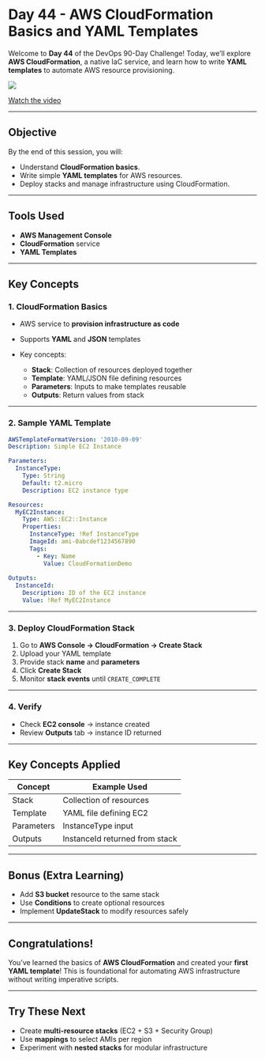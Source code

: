 ﻿# Day 44 - AWS CloudFormation Basics and YAML Templates

Welcome to **Day 44** of the DevOps 90-Day Challenge!
Today, we’ll explore **AWS CloudFormation**, a native IaC service, and learn how to write **YAML templates** to automate AWS resource provisioning.

[![](https://img.youtube.com/vi/LzXWXAVfw34/0.jpg)](https://www.youtube.com/watch?v=LzXWXAVfw34)

[Watch the video](https://www.youtube.com/watch?v=LzXWXAVfw34)

---

## Objective

By the end of this session, you will:

* Understand **CloudFormation basics**.
* Write simple **YAML templates** for AWS resources.
* Deploy stacks and manage infrastructure using CloudFormation.

---

## Tools Used

* **AWS Management Console**
* **CloudFormation** service
* **YAML Templates**

---

## Key Concepts

### 1. CloudFormation Basics

* AWS service to **provision infrastructure as code**
* Supports **YAML** and **JSON** templates
* Key concepts:

  * **Stack**: Collection of resources deployed together
  * **Template**: YAML/JSON file defining resources
  * **Parameters**: Inputs to make templates reusable
  * **Outputs**: Return values from stack

---

### 2. Sample YAML Template

```yaml
AWSTemplateFormatVersion: '2010-09-09'
Description: Simple EC2 Instance

Parameters:
  InstanceType:
    Type: String
    Default: t2.micro
    Description: EC2 instance type

Resources:
  MyEC2Instance:
    Type: AWS::EC2::Instance
    Properties:
      InstanceType: !Ref InstanceType
      ImageId: ami-0abcdef1234567890
      Tags:
        - Key: Name
          Value: CloudFormationDemo
          
Outputs:
  InstanceId:
    Description: ID of the EC2 instance
    Value: !Ref MyEC2Instance
```

---

### 3. Deploy CloudFormation Stack

1. Go to **AWS Console → CloudFormation → Create Stack**
2. Upload your YAML template
3. Provide stack **name** and **parameters**
4. Click **Create Stack**
5. Monitor **stack events** until `CREATE_COMPLETE`

---

### 4. Verify

* Check **EC2 console** → instance created
* Review **Outputs** tab → instance ID returned

---

## Key Concepts Applied

| Concept    | Example Used                   |
| ---------- | ------------------------------ |
| Stack      | Collection of resources        |
| Template   | YAML file defining EC2         |
| Parameters | InstanceType input             |
| Outputs    | InstanceId returned from stack |

---

## Bonus (Extra Learning)

* Add **S3 bucket** resource to the same stack
* Use **Conditions** to create optional resources
* Implement **UpdateStack** to modify resources safely

---

## Congratulations!

You’ve learned the basics of **AWS CloudFormation** and created your **first YAML template**! 
This is foundational for automating AWS infrastructure without writing imperative scripts.

---

## Try These Next

* Create **multi-resource stacks** (EC2 + S3 + Security Group)
* Use **mappings** to select AMIs per region
* Experiment with **nested stacks** for modular infrastructure

